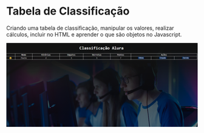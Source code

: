 # Tabela de Classificação
Criando uma tabela de classificação, manipular os valores, realizar cálculos, incluir no HTML e aprender o que são objetos no Javascript.

<p>
  <img src=".github/tabelaDePontos.png">
</p>